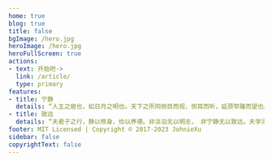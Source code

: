 ```yaml
---
home: true
blog: true
title: false
bgImage: /hero.jpg
heroImage: /hero.jpg
heroFullScreen: true
actions:
- text: 开始吧->
  link: /article/
  type: primary
features:
- title: 宁静
  details: “人主之居也，如日月之明也。天下之所同侧目而视，侧耳而听，延颈举踵而望也。是故非澹泊无以明志，非宁静无以致远，非宽大无以兼覆，非慈厚无以怀众，非平正无以制断。”
- title: 致远
  details: “夫君子之行，静以修身，俭以养德。非淡泊无以明志， 非宁静无以致远。夫学须静也，才须学也，非学无以广才，非 志无以成学，淫漫则不能励精，险躁则不能冶性，年与时驰， 意与日去，遂成枯落，多不接世，悲守穷庐，将复何及！”
footer: MIT Licensed | Copyright © 2017-2023 JohnieXu
sidebar: false
copyrightText: false
---
```

